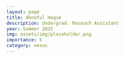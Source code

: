 ```yaml
---
layout: page
title: Ahnaful Hoque
description: Undergrad. Reseach Assistant
year: Summer 2025
img: assets/img/placeholder.png
importance: 5
category: nexus
---
```


